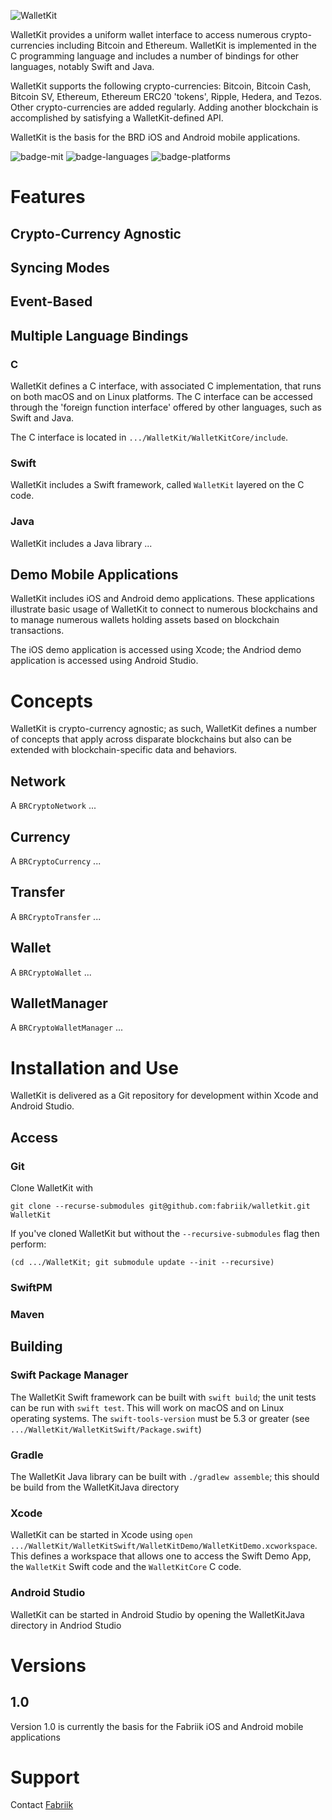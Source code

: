
![WalletKit](../gh-pages/public/img/logo-tight.png)

WalletKit provides a uniform wallet interface to access numerous crypto-currencies including
Bitcoin and Ethereum.  WalletKit is implemented in the C programming language and includes
a number of bindings for other languages, notably Swift and Java.

WalletKit supports the following crypto-currencies: Bitcoin, Bitcoin Cash, Bitcoin SV, Ethereum,
Ethereum ERC20 'tokens', Ripple, Hedera, and Tezos.  Other crypto-currencies are added
regularly.  Adding another blockchain is accomplished by satisfying a WalletKit-defined API.

WalletKit is the basis for the BRD iOS and Android mobile applications.

![badge-mit][]   ![badge-languages][]   ![badge-platforms][]

# Features

## Crypto-Currency Agnostic

## Syncing Modes

## Event-Based

## Multiple Language Bindings

### C

WalletKit defines a C interface, with associated C implementation, that runs on both macOS
and on Linux platforms.  The C interface can be accessed through the 'foreign function interface'
offered by other languages, such as Swift and Java.

The C interface is located in `.../WalletKit/WalletKitCore/include`.

### Swift

WalletKit includes a Swift framework, called `WalletKit` layered on the C code.

### Java

WalletKit includes a Java library ...

## Demo Mobile Applications

WalletKit includes iOS and Android demo applications.  These applications illustrate
basic usage of WalletKit to connect to numerous blockchains and to manage numerous wallets
holding assets based on blockchain transactions.

The iOS demo application is accessed using Xcode; the Andriod demo application is accessed
using Android Studio.

# Concepts

WalletKit is crypto-currency agnostic; as such, WalletKit defines a number of concepts that
apply across disparate blockchains but also can be extended with blockchain-specific data and
behaviors.

## Network

A `BRCryptoNetwork` ...

## Currency

A `BRCryptoCurrency` ...

## Transfer

A `BRCryptoTransfer` ...

## Wallet

A `BRCryptoWallet` ...

## WalletManager

A `BRCryptoWalletManager` ...

# Installation and Use

WalletKit is delivered as a Git repository for development within Xcode and Android Studio.

## Access

### Git

Clone WalletKit with
```
git clone --recurse-submodules git@github.com:fabriik/walletkit.git WalletKit
```
If you've cloned WalletKit but without the `--recursive-submodules` flag then perform:
```
(cd .../WalletKit; git submodule update --init --recursive)
```

### SwiftPM

### Maven

## Building

### Swift Package Manager

The WalletKit Swift framework can be built with `swift build`; the unit tests can be run with
`swift test`.  This will work on macOS and on Linux operating systems.  The
`swift-tools-version` must be 5.3 or greater (see
`.../WalletKit/WalletKitSwift/Package.swift`)

### Gradle

The WalletKit Java library can be built with `./gradlew assemble`; this should be build from the WalletKitJava directory

### Xcode

WalletKit can be started in Xcode using `open .../WalletKit/WalletKitSwift/WalletKitDemo/WalletKitDemo.xcworkspace`.
This defines a workspace that allows one to access the Swift Demo App, the `WalletKit` Swift
code and the `WalletKitCore` C code.

### Android Studio

WalletKit can be started in Android Studio by opening the WalletKitJava directory in Andriod Studio

# Versions

## 1.0

Version 1.0 is currently the basis for the Fabriik iOS and Android mobile applications

# Support

Contact [Fabriik](https://fabriik.com "Fabriik")

[badge-languages]: https://img.shields.io/badge/languages-C%20%7C%20Swift%20%7C%20Java-orange.svg
[badge-platforms]: https://img.shields.io/badge/platforms-iOS%20%7C%20Android%20%7C%20macOS%20%7C%20Linux-lightgrey.svg
[badge-mit]: https://img.shields.io/badge/license-MIT-blue.svg
